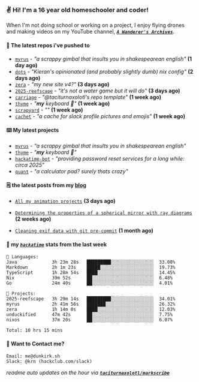### ✌️ Hi! I'm a 16 year old homeschooler and coder!

When I'm not doing school or working on a project, I enjoy flying drones and making videos on my YouTube channel, [**_`A Wanderer's Archives`_**](https://youtube.com/@wanderer.archives).

#### 👷 The latest repos i've pushed to

- [`myrus`](https://github.com/taciturnaxolotl/myrus) - _"a scrappy gimbal that insults you in shakespearean english"_ **(1 day ago)**
- [`dots`](https://github.com/taciturnaxolotl/dots) - _"Kieran's opinionated (and probably slightly dumb) nix config"_ **(2 days ago)**
- [`zera`](https://github.com/taciturnaxolotl/zera) - _"my new site v4?"_ **(3 days ago)**
- [`2025-reefscape`](https://github.com/df1317/2025-reefscape) - _"it's not a water game but it will do"_ **(3 days ago)**
- [`carriage`](https://github.com/taciturnaxolotl/carriage) - _"@taciturnaxolotl's repo template"_ **(1 week ago)**
- [`thyme`](https://github.com/taciturnaxolotl/thyme) - _"**my** keyboard 🫶"_ **(1 week ago)**
- [`scrapyard`](https://github.com/hackclub/scrapyard) - _""_ **(1 week ago)**
- [`cachet`](https://github.com/taciturnaxolotl/cachet) - _"a cache for slack profile pictures and emojis"_ **(1 week ago)**

#### ⌨️ My latest projects

- [`myrus`](https://github.com/taciturnaxolotl/myrus) - _"a scrappy gimbal that insults you in shakespearean english"_
- [`thyme`](https://github.com/taciturnaxolotl/thyme) - _"**my** keyboard 🫶"_
- [`hackatime-bot`](https://github.com/taciturnaxolotl/hackatime-bot) - _"providing password reset services for a long while: circa 2025"_
- [`quant`](https://github.com/taciturnaxolotl/quant) - _"a calculator pad? surely thats crazy"_

#### 🗒️ the latest posts from my [blog](https://dunkirk.sh)

- [`All my animation projects`](https://dunkirk.sh/blog/my-animations/) **(3 days ago)**

- [`Determining the properties of a spherical mirror with ray diagrams`](https://dunkirk.sh/blog/spherical-ray-diagrams/) **(2 weeks ago)**

- [`Cleaning exif data with git pre-commit`](https://dunkirk.sh/blog/remove-exif-git-hook/) **(1 month ago)**



#### 📡 my [_`hackatime`_](https://waka.hackclub.com) stats from the last week

```text
💾 Languages:
Java             3h 23m 28s   █████████░░░░░░░░░░░░░░░░  33.08%
Markdown         2h 1m 23s    █████░░░░░░░░░░░░░░░░░░░░  19.73%
TypeScript       1h 28m 54s   ████░░░░░░░░░░░░░░░░░░░░░  14.45%
Nix              39m 52s      ██░░░░░░░░░░░░░░░░░░░░░░░  6.48%
Go               24m 40s      ██░░░░░░░░░░░░░░░░░░░░░░░  4.01%

💼 Projects:
2025-reefscape   3h 29m 14s   █████████░░░░░░░░░░░░░░░░  34.01%
myrus            2h 41m 56s   ███████░░░░░░░░░░░░░░░░░░  26.32%
zera             1h 14m 0s    ████░░░░░░░░░░░░░░░░░░░░░  12.03%
unduckified      47m 42s      ██░░░░░░░░░░░░░░░░░░░░░░░  7.75%
nixos            37m 20s      ██░░░░░░░░░░░░░░░░░░░░░░░  6.07%

Total: 10 hrs 15 mins
```

#### 📮 Want to Contact me?

```text
Email: me@dunkirk.sh
Slack: @krn (hackclub.com/slack)
```

_readme auto updates on the hour via [**`taciturnaxolotl/markscribe`**](https://github.com/taciturnaxolotl/markscribe)_
